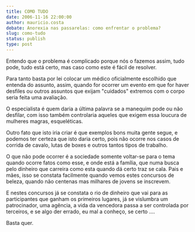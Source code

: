 ```yaml
---
title: COMO TUDO
date: 2006-11-16 22:00:00
author: mauricio.costa
debate: Anorexia nas passarelas: como enfrentar o problema?
slug: como-tudo
status: publish 
type: post
---
```


Entendo que o problema é complicado porque nós o fazemos assim, tudo pode, tudo está certo, mas caso como este é fácil de resolver.   

Para tanto basta por lei colocar um médico oficialmente escolhido que entenda do assunto, assim, quando for ocorrer um evento em que for haver desfiles ou outros assuntos que exijam "cuidados" extremos com o corpo seria feita uma avaliação.   

O especialista é quem daria a última palavra se a manequim pode ou não desfilar, com isso também controlaria aqueles que exigem essa loucura de mulheres magras, esqueléticas.  

Outro fato que isto iria criar é que exemplos bons muita gente segue, e podemos ter certeza que isto daria certo, pois não ocorre nos casos de corrida de cavalo, lutas de boxes e outros tantos tipos de trabalho.  

O que não pode ocorrer é a sociedade somente voltar-se para o tema quando ocorre fatos como esse, e onde está a família, que numa busca pelo dinheiro que carreira como esta quando dá certo traz se cala. Pais e mães, isso se constata facilmente quando vemos estes concursos de beleza, quando não centenas mas milhares de jovens se inscrevem.  

E nestes concursos já se constata o rio de dinheiro que vai para as participantes que ganham os primeiros lugares, já se vislumbra um patrocinador, uma agência, a vida da vencedora passa a ser controlada por terceiros, e se algo der errado, eu mal a conheço, se certo ....  

Basta quer.
